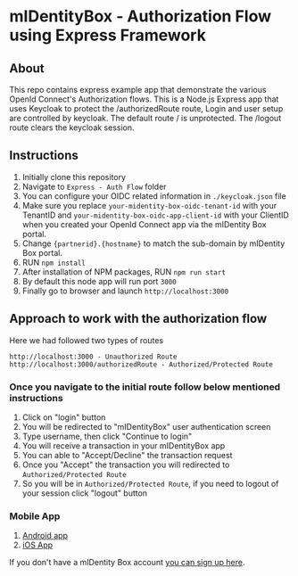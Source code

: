 # mIDentityBox - Authorization Flow using Express Framework

## About
This repo contains express example app that demonstrate the various OpenId Connect's Authorization flows. This is a Node.js Express app that uses Keycloak to protect the /authorizedRoute route, Login and user setup are controlled by keycloak. The default route / is unprotected. The /logout route clears the keycloak session.

## Instructions
1. Initially clone this repository
2. Navigate to `Express - Auth Flow` folder
3. You can configure your OIDC related information in ```./keycloak.json``` file
4. Make sure you replace `your-midentity-box-oidc-tenant-id` with your TenantID and `your-midentity-box-oidc-app-client-id` with your ClientID  when you created your OpenId Connect app via the mIDentity Box portal.
5. Change `{partnerid}.{hostname}` to match the sub-domain by mIDentity Box portal.
6. RUN `npm install`
7. After installation of NPM packages, RUN `npm run start`
8. By default this node app will run port `3000`
9. Finally go to browser and launch `http://localhost:3000`

## Approach to work with the authorization flow

Here we had followed two types of routes
```
http://localhost:3000 - Unauthorized Route
http://localhost:3000/authorizedRoute - Authorized/Protected Route

```

### Once you navigate to the initial route follow below mentioned instructions
1. Click on "login" button
2. You will be redirected to "mIDentityBox" user authentication screen
3. Type username, then click "Continue to login"
4. You will receive a transaction in your mIDentityBox app
5. You can able to "Accept/Decline" the transaction request
6. Once you "Accept" the transaction you will redirected to `Authorized/Protected Route`
7. So you will be in `Authorized/Protected Route`, if you need to logout of your session click "logout" button

### Mobile App
1. [Android app](https://play.google.com/store/apps/details?id=com.kobil.mIdentity.box)
2. [iOS App](https://apps.apple.com/us/app/midentity-box/id1534159545)


If you don't have a mIDentity Box account [you can sign up here](https://midentitybox.com/selfenrollment).
